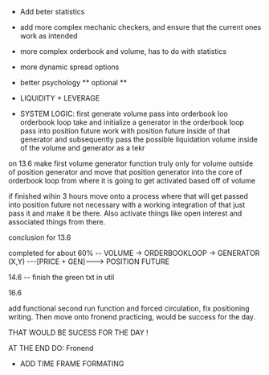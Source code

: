 
- Add beter statistics
- add more complex mechanic checkers, and ensure that the current ones work as intended
- more complex orderbook and volume, has to do with statistics
- more dynamic spread options
- better psychology ** optional **
- LIQUIDITY + LEVERAGE


- SYSTEM LOGIC:
first generate volume
pass into orderbook loo
orderbook loop take and initialize a generator in the orderbook loop
pass into position future
work with position future inside of that generator and subsequently pass
the possible liquidation volume inside of the volume and generator as a tekr


on 13.6
make first volume generator function truly only for volume outside of position generator
and move that position generator into the core of orderbook loop from where it is going to get activated based off of volume

if finished wihin 3 hours move onto a process where that will get passed into position future not necessary with a working integration of that
just pass it and make it be there. Also activate things like open interest and associated things from there.

conclusion for 13.6

completed for about 60%
-- VOLUME -> ORDERBOOKLOOP -> GENERATOR (X,Y) ---[PRICE + GEN]---> POSITION FUTURE

14.6
-- finish the green txt in util

16.6

add functional second run function and forced circulation, fix positioning writing. Then move onto fronend practicing, would be success for the day.



THAT WOULD BE SUCESS FOR THE DAY !

AT THE END DO:
Fronend
- ADD TIME FRAME FORMATING

